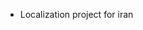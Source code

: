 - Localization project for iran

<!---
FadooIR/FadooIR is a ✨ special ✨ repository because its README.md (this file) appears on your GitHub profile.
You can click the Preview link to take a look at your changes.
--->
